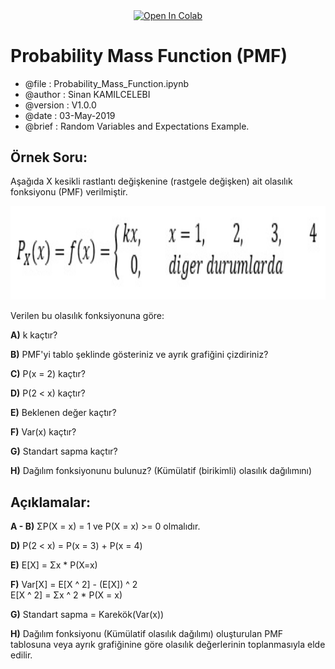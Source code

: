 <p align="center">
<a href="https://colab.research.google.com/github/sinankamilcelebi/Probability_Mass_Function/blob/master/Probability_Mass_Function.ipynb">
<img src="https://colab.research.google.com/assets/colab-badge.svg" width="150" height="50" alt="Open In Colab" title = "Bayes Theorem" align="center"/>
</a>
</p>

# Probability Mass Function (PMF)

* @file     : Probability_Mass_Function.ipynb
* @author   : Sinan KAMILCELEBI
* @version  : V1.0.0
* @date     : 03-May-2019
* @brief    : Random Variables and Expectations Example.

## __Örnek Soru:__ 

Aşağıda X kesikli rastlantı değişkenine (rastgele değişken) ait olasılık fonksiyonu (PMF) verilmiştir.

<p align="center">
<img src = "question.jpg" alt = "Fonksiyon Denklemi" title = "Fonksiyon Denklemi" width = "600" height = "150" />
</p>

Verilen bu olasılık fonksiyonuna göre:

__A)__ k kaçtır?   

__B)__ PMF'yi tablo şeklinde gösteriniz ve ayrık grafiğini çizdiriniz?

__C)__ P(x = 2) kaçtır?

__D)__ P(2 < x) kaçtır?

__E)__ Beklenen değer kaçtır?

__F)__ Var(x) kaçtır?

__G)__ Standart sapma kaçtır?

__H)__ Dağılım fonksiyonunu bulunuz? (Kümülatif (birikimli) olasılık dağılımını)

## __Açıklamalar:__ 

__A - B)__ ΣP(X = x) = 1 ve P(X = x) >= 0 olmalıdır.  

__D)__ P(2 < x) = P(x = 3) + P(x = 4)   

__E)__ E[X] = Σx * P(X=x) 

__F)__ Var[X] = E[X ^ 2] - (E[X]) ^ 2    
E[X ^ 2] = Σx ^ 2 * P(X = x)

__G)__ Standart sapma = Karekök(Var(x))   

__H)__ Dağılım fonksiyonu (Kümülatif olasılık dağılımı) oluşturulan PMF tablosuna veya ayrık grafiğinine göre olasılık değerlerinin toplanmasıyla elde edilir.
